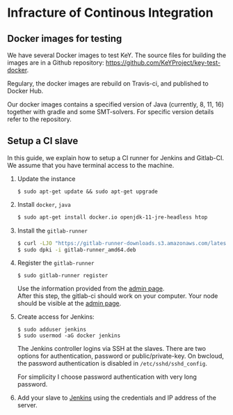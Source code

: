 # Infracture of Continous Integration

## Docker images for testing

We have several Docker images to test KeY. The source files for
building the images are in a Github repository:
<https://github.com/KeYProject/key-test-docker>.

Regulary, the docker images are rebuild on Travis-ci, and published to
Docker Hub.

Our docker images contains a specified version of Java (currently, 8,
11, 16) together with gradle and some SMT-solvers. For specific
version details refer to the repository.


## Setup a CI slave

In this guide, we explain how to setup a CI runner for Jenkins and
Gitlab-CI. We assume that you have terminal access to the machine.

1. Update the instance
   ```
   $ sudo apt-get update && sudo apt-get upgrade
   ```
2. Install `docker`, `java`
   ```sh
   $ sudo apt-get install docker.io openjdk-11-jre-headless htop
   ```
3. Install the `gitlab-runner`
   ```sh
   $ curl -LJO "https://gitlab-runner-downloads.s3.amazonaws.com/latest/deb/gitlab-runner_amd64.deb"
   $ sudo dpki -i gitlab-runner_amd64.deb
   ```
4. Register the `gitlab-runner`
   ``` 
   $ sudo gitlab-runner register
   ``` 
   Use the information provided from the [admin page](/admin/runners).  
   After this step, the gitlab-ci should work on your computer. Your
   node should be visible at the [admin page](/admin/runners).

5. Create access for Jenkins: 

     ``` 
     $ sudo adduser jenkins
     $ sudo usermod -aG docker jenkins
     ``` 
   
     The Jenkins controller logins via SSH at the slaves. There are
     two options for authentication, password or public/private-key. On
     bwcloud, the password authentication is disabled in
     `/etc/sshd/sshd_config`.

     For simplicity I choose password authentication with very long
     password.

6. Add your slave to
   [Jenkins](http://hudson.se.informatik.tu-darmstadt.de/computer/new)
   using the credentials and IP address of the server.



   
